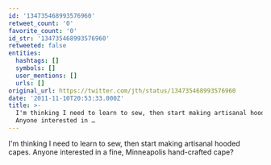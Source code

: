 ```yaml
---
id: '134735468993576960'
retweet_count: '0'
favorite_count: '0'
id_str: '134735468993576960'
retweeted: false
entities:
  hashtags: []
  symbols: []
  user_mentions: []
  urls: []
original_url: https://twitter.com/jth/status/134735468993576960
date: '2011-11-10T20:53:33.000Z'
title: >-
  I'm thinking I need to learn to sew, then start making artisanal hooded capes.
  Anyone interested in …
---
```


I'm thinking I need to learn to sew, then start making artisanal hooded capes. Anyone interested in a fine, Minneapolis hand-crafted cape?
